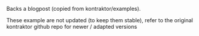 Backs a blogpost (copied from kontraktor/examples).

These example are not updated (to keep them stable), refer to the original kontraktor github repo for newer / adapted versions 